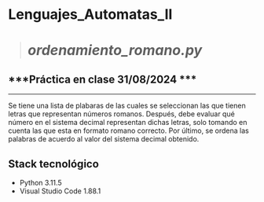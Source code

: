# Lenguajes_Automatas_II

> # ***ordenamiento_romano.py***
## ***Práctica en clase  31/08/2024 ***
---
Se tiene una lista de plabaras de las cuales se seleccionan las que tienen letras que representan números romanos.
Después, debe evaluar qué número en el sistema decimal representan dichas letras, solo tomando en cuenta las que esta en formato romano correcto.
Por último, se ordena las palabras de acuerdo al valor del sistema decimal obtenido.

## Stack tecnológico
- Python 3.11.5
- Visual Studio Code 1.88.1
